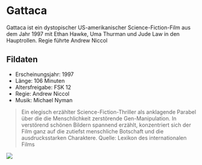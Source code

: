 # Gattaca

Gattaca ist ein dystopischer US-amerikanischer
Science-Fiction-Film aus dem Jahr 1997 mit Ethan Hawke, Uma
Thurman und Jude Law in den Hauptrollen. Regie führte Andrew
Niccol

## Fildaten

* Erscheinungsjahr: 1997
* Länge: 106 Minuten
* Altersfreigabe: FSK 12
* Regie: Andrew Niccol
* Musik: Michael Nyman

> Ein elegisch erzählter Science-Fiction-Thriller als
> anklagende Parabel über die die Menschlichkeit zerstörende
> Gen-Manipulation. In verstörend schönen Bildern spannend
> erzählt, konzentriert sich der Film ganz auf die zutiefst
> menschliche Botschaft und die ausdrucksstarken Charaktere.
Quelle: Lexikon des internationalen Films

<img
src="https://de.wikipedia.org/wiki/Datei:Andrew_Niccol_by_Gage_Skidmore.jpg"
/>